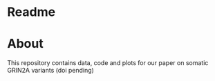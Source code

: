 Readme
================

# About

This repository contains data, code and plots for our paper on somatic
GRIN2A variants (doi pending)
